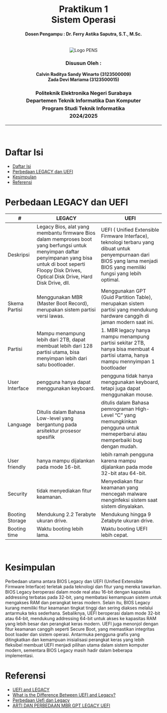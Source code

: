 <div align="center">
  <h1 style="text-align: center;font-weight: bold">Praktikum 1<br>Sistem Operasi</h1>
  <h4 style="text-align: center;">Dosen Pengampu : Dr. Ferry Astika Saputra, S.T., M.Sc.</h4>
</div>
<br />
<div align="center">
  <img src="https://i.ibb.co/DC3QHnM/logo-pens.png" alt="Logo PENS">
  <h3 style="text-align: center;">Disusun Oleh :</h3>
  <p style="text-align: center;">
    <strong>Calvin Raditya Sandy Winarto (3123500009)</strong><br>
    <strong>Zada Devi Mariama (3123500015)</strong>
  </p>

<h3 style="text-align: center;line-height: 1.5">Politeknik Elektronika Negeri Surabaya<br>Departemen Teknik Informatika Dan Komputer<br>Program Studi Teknik Informatika<br>2024/2025</h3>
  <hr>
</div>
<br>

# Daftar Isi

- [Daftar Isi](#daftar-isi)
- [Perbedaan LEGACY dan UEFI](#perbedaan-legacy-dan-uefi)
- [Kesimpulan](#kesimpulan)
- [Referensi](#referensi)

# Perbedaan LEGACY dan UEFI

| # | LEGACY | UEFI |
| --- | --- | --- |
| Deskripsi | Legacy Bios, alat yang membantu firmware Bios dalam memproses boot yang berfungsi untuk menyimpan daftar penyimpanan yang bisa untuk di boot seperti Floopy Disk Drives, Optical Disk Drive, Hard Disk Drive, dll. | UEFI ( Unified Extensible Firmware Interface), teknologi terbaru yang dibuat untuk penyempurnaan dari BIOS yang lama menjadi BIOS yang memiliki fungsi yang lebih optimal. |
| Skema Partisi | Menggunakan MBR (Master Boot Record), merupakan sistem partisi versi lawas.  | Menggunakan GPT (Guid Partition Table), merupakan sistem partisi yang mendukung hardware canggih di jaman modern saat ini. |
| Partisi | Mampu menampung lebih dari 2TB, dapat membuat lebih dari 128 partisi utama, bisa menyimpan lebih dari satu bootloader. | 1.	MBR legacy hanya mampu menampung partisi sekitar 2TB, hanya bisa membuat 4 partisi utama, hanya mampu mennyimpan 1 bootloader
| User Interface | pengguna hanya dapat menggunakan keyboard. | pengguna tidak hanya menggunakan keyboard, tetapi juga dapat menggunakan mouse. |
| Language | Ditulis dalam Bahasa Low-level yang bergantung pada arsitektur prosesor spesifik | ditulis dalam  Bahasa pemrograman High-Level “C” yang memungkinkan pengguna untuk memeperbarui atau memperbaiki bug dengan mudah. |
| User friendly  | hanya mampu dijalankan pada mode 16-bit. | lebih ramah pengguna karena mampu dijalankan pada mode 32-bit atau 64-bit.
| Security | tidak menyediakan fitur keamanan. | Menyediakan fitur keamanan yang mencegah malware menginfeksi sistem saat sistem dinyalakan.
| Booting Storage | Mendukung 2.2 Terabyte ukuran drive. | Mendukung hingga 9 Zetabyte ukuran drive.
| Booting time | Waktu booting lebih lama. | Waktu booting UEFI lebih cepat.
<br>

# Kesimpulan
Perbedaan utama antara BIOS Legacy dan UEFI (Unified Extensible Firmware Interface) terletak pada teknologi dan fitur yang mereka tawarkan. BIOS Legacy beroperasi dalam mode real atau 16-bit dengan kapasitas addressing terbatas pada 32-bit, yang membatasi kemampuan sistem untuk mengakses RAM dan perangkat keras modern. Selain itu, BIOS Legacy kurang memiliki fitur keamanan tingkat tinggi dan sering diakses melalui antarmuka teks sederhana. Sebaliknya, UEFI beroperasi dalam mode 32-bit atau 64-bit, mendukung addressing 64-bit untuk akses ke kapasitas RAM yang lebih besar dan perangkat keras modern. UEFI juga menonjol dengan fitur keamanan canggih seperti Secure Boot, yang memastikan integritas boot loader dan sistem operasi. Antarmuka pengguna grafis yang ditingkatkan dan kemampuan inisialisasi perangkat keras yang lebih fleksibel membuat UEFI menjadi pilihan utama dalam sistem komputer modern, sementara BIOS Legacy masih hadir dalam beberapa implementasi.

# Referensi

- [UEFI and LEGACY](https://www.freecodecamp.org/news/uefi-vs-bios/#:~:text=UEFI%20supports%20drive%20sizes%20upto,UEFI%20provides%20faster%20boot%20time.)
- [What is the Difference Between UEFI and Legacy?](https://itslinuxfoss.com/difference-between-uefi-and-legacy/)
- [Perbedaan Uefi dan Legacy](https://seberkas.com/perbedaan-uefi-dan-legacy/#google_vignette)
- [ARTI DAN PERBEDAAN MBR GPT LEGACY UEFI](https://tecotak.com/mbr-gpt-legacy-uefi/)
